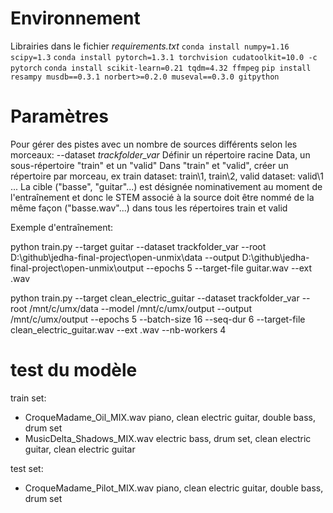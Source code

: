 # Environnement

Librairies dans le fichier *requirements.txt*
`conda install numpy=1.16 scipy=1.3`
`conda install pytorch=1.3.1 torchvision cudatoolkit=10.0 -c pytorch`
`conda install scikit-learn=0.21 tqdm=4.32 ffmpeg`
`pip install resampy musdb==0.3.1 norbert>=0.2.0 museval==0.3.0 gitpython`

# Paramètres

Pour gérer des pistes avec un nombre de sources différents selon les morceaux: --dataset *trackfolder_var*
Définir un répertoire racine Data, un sous-répertoire "train" et un "valid"
Dans "train" et "valid", créer un répertoire par morceau, ex train dataset: train\1, train\2, valid dataset: valid\1 ...
La cible ("basse", "guitar"...) est désignée nominativement au moment de l'entraînement et donc le STEM associé à la source doit être nommé de la même façon ("basse.wav"...) dans tous les répertoires train et valid

Exemple d'entraînement:

python train.py 
    --target guitar 
    --dataset trackfolder_var 
    --root D:\github\jedha-final-project\open-unmix\data 
    --output D:\github\jedha-final-project\open-unmix\output 
    --epochs 5 
    --target-file guitar.wav 
    --ext .wav

python train.py 
--target clean_electric_guitar 
--dataset trackfolder_var 
--root /mnt/c/umx/data 
--model /mnt/c/umx/output 
--output /mnt/c/umx/output 
--epochs 5 
--batch-size 16 
--seq-dur 6 
--target-file clean_electric_guitar.wav 
--ext .wav 
--nb-workers 4

# test du modèle

train set:
- CroqueMadame_Oil_MIX.wav
piano, clean electric guitar, double bass, drum set
- MusicDelta_Shadows_MIX.wav
electric bass, drum set, clean electric guitar, clean electric guitar

test set:
- CroqueMadame_Pilot_MIX.wav
piano, clean electric guitar, double bass, drum set


